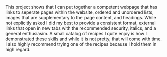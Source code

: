 This project shows that I can put together a competent webpage that has links to seperate pages within the website, ordered and unordered lists, images that are supplementary to the page content, and headings. While not explicitly asked I did my best to provide a consistent format, external links that open in new tabs with the recommended security, italics, and a general enthusiasim. A small catalog of recipes I quite enjoy is how I demonstrated these skills and while it is not pretty, that will come with time.
I also highly recommend trying one of the recipes because I hold them in high regard.